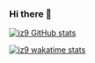 ### Hi there 👋

<!--
**iz9/iz9** is a ✨ _special_ ✨ repository because its `README.md` (this file) appears on your GitHub profile.

Here are some ideas to get you started:

- 🔭 I’m currently working on ...
- 🌱 I’m currently learning ...
- 👯 I’m looking to collaborate on ...
- 🤔 I’m looking for help with ...
- 💬 Ask me about ...
- 📫 How to reach me: ...
- 😄 Pronouns: ...
- ⚡ Fun fact: ...
-->

[![iz9 GitHub stats](https://github-readme-stats.vercel.app/api?username=iz9&count_private=true)](https://github.com/iz9/github-readme-stats)

[![iz9 wakatime stats](https://github-readme-stats.vercel.app/api/wakatime?username=iz9)](https://github.com/iz9/github-readme-stats)

